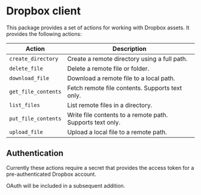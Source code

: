 # Dropbox client

This package provides a set of actions for working with Dropbox assets. It provides the following actions:

| Action                    | Description                                           |
|---------------------------|-------------------------------------------------------|
| `create_directory`        | Create a remote directory using a full path.          |
| `delete_file`             | Delete a remote file or folder.                       |
| `download_file`           | Download a remote file to a local path.               |
| `get_file_contents`       | Fetch remote file contents. Supports text only.       |
| `list_files`              | List remote files in a directory.                     |
| `put_file_contents`       | Write file contents to a remote path. Supports text only. |
| `upload_file`             | Upload a local file to a remote path.                 |

## Authentication

Currently these actions require a secret that provides the access token for a pre-authenticated Dropbox account.

OAuth will be included in a subsequent addition.
